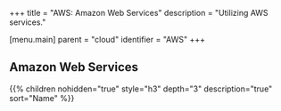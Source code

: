 +++
title = "AWS: Amazon Web Services"
description = "Utilizing AWS services."

[menu.main]
parent = "cloud"
identifier = "AWS"
+++

## Amazon Web Services  

{{% children nohidden="true" style="h3" depth="3" description="true" sort="Name" %}}  
